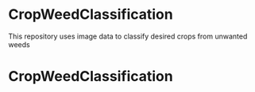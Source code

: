 # CropWeedClassification
This repository uses image data to classify desired crops from unwanted weeds
# CropWeedClassification
